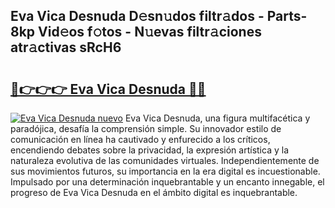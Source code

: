 ## Eva Vica Desnuda D𝚎sn𝚞dos filtr𝚊dos - Parts-8kp Vid𝚎os f𝚘tos - N𝚞evas filtr𝚊ciones atr𝚊ctivas sRcH6

# <h2><a href="http://mb16mci.tromn.icu/?c=Eva+Vica+Desnuda">🔗👉👉👉 Eva Vica Desnuda 🔗🔗</a></h2>

[![Eva Vica Desnuda nuevo](https://i.imgur.com/pEAQMta.gif)](http://mb16mci.tromn.icu/?c=Eva+Vica+Desnuda)
Eva Vica Desnuda, una figura multifacética y paradójica, desafía la comprensión simple. Su innovador estilo de comunicación en línea ha cautivado y enfurecido a los críticos, encendiendo debates sobre la privacidad, la expresión artística y la naturaleza evolutiva de las comunidades virtuales. Independientemente de sus movimientos futuros, su importancia en la era digital es incuestionable. Impulsado por una determinación inquebrantable y un encanto innegable, el progreso de Eva Vica Desnuda en el ámbito digital es inquebrantable.

